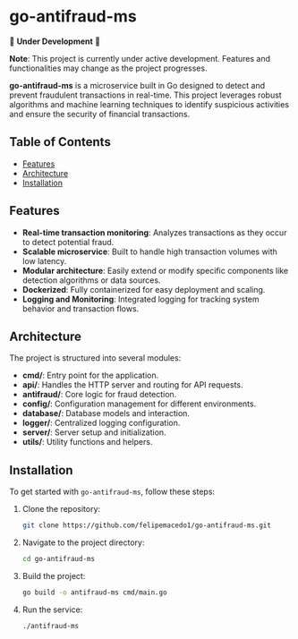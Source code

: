 
# go-antifraud-ms

🚧 **Under Development** 🚧

**Note**: This project is currently under active development. Features and functionalities may change as the project progresses.

**go-antifraud-ms** is a microservice built in Go designed to detect and prevent fraudulent transactions in real-time. This project leverages robust algorithms and machine learning techniques to identify suspicious activities and ensure the security of financial transactions.

## Table of Contents

- [Features](#features)
- [Architecture](#architecture)
- [Installation](#installation)
<!--
- [Usage](#usage)
- [Configuration](#configuration)  
- [API Endpoints](#api-endpoints)   
- [Testing](#testing)               
- [Contributing](#contributing)     
- [License](#license)               
-->
## Features

- **Real-time transaction monitoring**: Analyzes transactions as they occur to detect potential fraud.
- **Scalable microservice**: Built to handle high transaction volumes with low latency.
- **Modular architecture**: Easily extend or modify specific components like detection algorithms or data sources.
- **Dockerized**: Fully containerized for easy deployment and scaling.
- **Logging and Monitoring**: Integrated logging for tracking system behavior and transaction flows.

## Architecture

The project is structured into several modules:

- **cmd/**: Entry point for the application.
- **api/**: Handles the HTTP server and routing for API requests.
- **antifraud/**: Core logic for fraud detection.
- **config/**: Configuration management for different environments.
- **database/**: Database models and interaction.
- **logger/**: Centralized logging configuration.
- **server/**: Server setup and initialization.
- **utils/**: Utility functions and helpers.

## Installation

To get started with `go-antifraud-ms`, follow these steps:

1. Clone the repository:

   ```bash
   git clone https://github.com/felipemacedo1/go-antifraud-ms.git
   ```

2. Navigate to the project directory:

   ```bash
   cd go-antifraud-ms
   ```

3. Build the project:

   ```bash
   go build -o antifraud-ms cmd/main.go
   ```

4. Run the service:

   ```bash
   ./antifraud-ms
   ```
<!--
Alternatively, you can use Docker:

```bash
docker build -t go-antifraud-ms .
docker run -p 8080:8080 go-antifraud-ms
```

## Usage

Once the service is running, you can send API requests to test the antifraud functionalities.

For example, to check a transaction:

```bash
curl -X POST http://localhost:8080/api/v1/transactions/check -d '{"transaction_id":"12345","amount":100.00,"currency":"USD","timestamp":"2024-08-30T12:34:56Z"}'
```

## Configuration

Configuration is handled via environment variables defined in the `.env` file. Key configurations include:

- `DATABASE_HOST`
- `DATABASE_PORT`
- `DATABASE_USER`
- `DATABASE_PASSWORD`
- `DATABASE_NAME`
- `LOG_LEVEL`

## API Endpoints

- **POST /api/v1/transactions/check**: Check a transaction for potential fraud.

## Testing

Unit tests are located in the `tests/` directory. Run tests with:

```bash
go test ./...
```

## Contributing

Contributions are welcome! Please fork this repository and submit a pull request with your changes.

## License

This project is licensed under the MIT License. See the [LICENSE](LICENSE) file for more details.
-->
